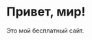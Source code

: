 <!DOCTYPE html>
<html lang="ru">
<head>
    <meta charset="UTF-8">
    <meta name="viewport" content="width=device-width, initial-scale=1.0">
    <title>Мой сайт</title>
</head>
<body>
    <h1>Привет, мир!</h1>
    <p>Это мой бесплатный сайт.</p>
</body>
</html>
